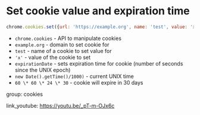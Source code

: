 # Set cookie value and expiration time

```javascript
chrome.cookies.set({url: 'https://example.org', name: 'test', value: 'x', expirationDate: (new Date().getTime()/1000) + 60 * 60 * 24 * 30});
```

- `chrome.cookies` - API to manipulate cookies
- `example.org` - domain to set cookie for
- `test` - name of a cookie to set value for
- `'x'` - value of the cookie to set
- `expirationDate` - sets expiration time for cookie (number of seconds since the UNIX epoch)
- `new Date().getTime()/1000)` - current UNIX time
- `60 \* 60 \* 24 \* 30` - cookie will expire in 30 days

group: cookies


link_youtube: https://youtu.be/_pT-m-OJx6c
